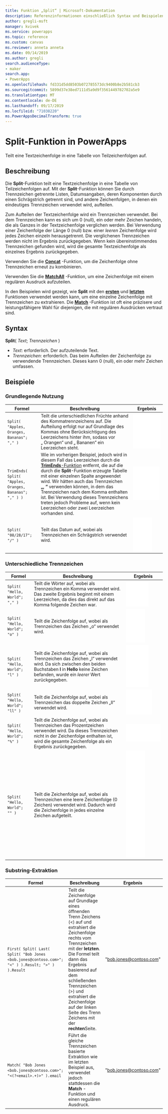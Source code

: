 ```yaml
---
title: Funktion „Split“ | Microsoft-Dokumentation
description: Referenzinformationen einschließlich Syntax und Beispielen für die Split-Funktion in PowerApps
author: gregli-msft
manager: kvivek
ms.service: powerapps
ms.topic: reference
ms.custom: canvas
ms.reviewer: anneta anneta
ms.date: 09/14/2019
ms.author: gregli
search.audienceType:
- maker
search.app:
- PowerApps
ms.openlocfilehash: fd331d5dd8503b072785573dc9400b8e2b581cb3
ms.sourcegitcommit: 5899d37e38ed7111d5a9d9f3561449782702a5e9
ms.translationtype: MT
ms.contentlocale: de-DE
ms.lasthandoff: 09/17/2019
ms.locfileid: "71038220"
ms.PowerAppsDecimalTransform: true
---
```

# <a name="split-function-in-powerapps"></a>Split-Funktion in PowerApps
Teilt eine Textzeichenfolge in eine Tabelle von Teilzeichenfolgen auf.

## <a name="description"></a>Beschreibung
Die **Split**-Funktion teilt eine Textzeichenfolge in eine Tabelle von Teilzeichenfolgen auf.  Mit der **Split**-Funktion können Sie durch Trennzeichen getrennte Listen, Datumsangaben, deren Komponenten durch einen Schrägstrich getrennt sind, und andere Zeichenfolgen, in denen ein eindeutiges Trennzeichen verwendet wird, aufteilen.  

Zum Aufteilen der Textzeichenfolge wird ein Trennzeichen verwendet.  Bei dem Trennzeichen kann es sich um 0 (null), ein oder mehr Zeichen handeln, die als Ganzes in der Textzeichenfolge verglichen werden.  Bei Verwendung einer Zeichenfolge der Länge 0 (null) bzw. einer *leeren* Zeichenfolge wird jedes Zeichen einzeln herausgetrennt.  Die verglichenen Trennzeichen werden nicht im Ergebnis zurückgegeben.  Wenn kein übereinstimmendes Trennzeichen gefunden wird, wird die gesamte Textzeichenfolge als einzelnes Ergebnis zurückgegeben.

Verwenden Sie die **[Concat](function-concatenate.md)** -Funktion, um die Zeichenfolge ohne Trennzeichen erneut zu kombinieren. 
 
Verwenden Sie die **[MatchAll](function-ismatch.md)** -Funktion, um eine Zeichenfolge mit einem regulären Ausdruck aufzuteilen.

In den Beispielen wird gezeigt, wie **Split** mit den **[ersten](function-first-last.md)** und **[letzten](function-first-last.md)** Funktionen verwendet werden kann, um eine einzelne Zeichenfolge mit Trennzeichen zu extrahieren.  Die **[Match](function-ismatch.md)** -Funktion ist oft eine präzisere und leistungsfähigere Wahl für diejenigen, die mit regulären Ausdrücken vertraut sind.

## <a name="syntax"></a>Syntax
**Split**( *Text*; *Trennzeichen* )

* *Text*: erforderlich.  Der aufzuteilende Text.
* *Trennzeichen*: erforderlich.  Das beim Aufteilen der Zeichenfolge zu verwendende Trennzeichen.  Dieses kann 0 (null), ein oder mehr Zeichen umfassen.

## <a name="examples"></a>Beispiele

### <a name="basic-usage"></a>Grundlegende Nutzung

| Formel | Beschreibung | Ergebnis |
| --- | --- | --- |
| `Split( "Apples, Oranges, Bananas"; "," )` |Teilt die unterschiedlichen Früchte anhand des Kommatrennzeichens auf.  Die Aufteilung erfolgt nur auf Grundlage des Kommas ohne Berücksichtigung des Leerzeichens hinter ihm, sodass vor „&nbsp;Orangen“ und „&nbsp;Bananen“ ein Leerzeichen steht. |<style> img { max-width: none; } </style> ![](media/function-split/fruit1.png) |
| `TrimEnds( Split( "Apples, Oranges, Bananas"; "," ) )` |Wie im vorherigen Beispiel, jedoch wird in diesem Fall das Leerzeichen durch die [ **TrimEnds**-Funktion](function-trim.md) entfernt, die auf die durch die **Split**-Funktion erzeugte Tabelle mit einer einzelnen Spalte angewendet wird. Wir hätten auch das Trennzeichen **„,&nbsp;“** verwenden können, in dem das Trennzeichen nach dem Komma enthalten ist. Bei Verwendung dieses Trennzeichens treten jedoch Probleme auf, wenn kein Leerzeichen oder zwei Leerzeichen vorhanden sind. |<style> img { max-width: none; } </style> ![](media/function-split/fruit2.png) |
| `Split( "08/28/17"; "/" )` |Teilt das Datum auf, wobei als Trennzeichen ein Schrägstrich verwendet wird. |<style> img { max-width: none; } </style> ![](media/function-split/date.png) |

### <a name="different-delimiters"></a>Unterschiedliche Trennzeichen

| Formel | Beschreibung | Ergebnis |
| --- | --- | --- |
| `Split( "Hello, World"; "," )` |Teilt die Wörter auf, wobei als Trennzeichen ein Komma verwendet wird.  Das zweite Ergebnis beginnt mit einem Leerzeichen, da dies das direkt auf das Komma folgende Zeichen war. |<style> img { max-width: none; } </style> ![](media/function-split/comma.png) |
| `Split( "Hello, World"; "o" )` |Teilt die Zeichenfolge auf, wobei als Trennzeichen das Zeichen „o“ verwendet wird. |<style> img { max-width: none; } </style> ![](media/function-split/o.png) |
| `Split( "Hello, World"; "l" )` |Teilt die Zeichenfolge auf, wobei als Trennzeichen das Zeichen „l“ verwendet wird. Da sich zwischen den beiden Buchstaben **l** in **Hello** keine Zeichen befanden, wurde ein *leerer* Wert zurückgegeben. |<style> img { max-width: none; } </style> ![](media/function-split/l.png) |
| `Split( "Hello, World"; "ll" )` |Teilt die Zeichenfolge auf, wobei als Trennzeichen das doppelte Zeichen „ll“ verwendet wird. |<style> img { max-width: none; } </style> ![](media/function-split/ll.png) |
| `Split( "Hello, World"; "%" )` |Teilt die Zeichenfolge auf, wobei als Trennzeichen das Prozentzeichen verwendet wird. Da dieses Trennzeichen nicht in der Zeichenfolge enthalten ist, wird die gesamte Zeichenfolge als ein Ergebnis zurückgegeben. |<style> img { max-width: none; } </style> ![](media/function-split/percent.png) |
| `Split( "Hello, World"; "" )` |Teilt die Zeichenfolge auf, wobei als Trennzeichen eine leere Zeichenfolge (0 Zeichen) verwendet wird. Dadurch wird die Zeichenfolge in jedes einzelne Zeichen aufgeteilt. |<style> img { max-width: none; } </style> ![](media/function-split/none.png) |

### <a name="substring-extraction"></a>Substring-Extraktion

| Formel | Beschreibung | Ergebnis |
| --- | --- | --- |
| `First( Split( Last( Split( "Bob Jones <bob.jones@contoso.com>"; "<" ) ).Result; ">" ) ).Result` | Teilt die Zeichenfolge auf Grundlage eines öffnenden Trenn Zeichens (<) auf und extrahiert die Zeichenfolge rechts vom Trennzeichen mit der **letzten**.  Die Formel teilt dann das Ergebnis basierend auf dem schließenden Trennzeichen (>) und extrahiert die Zeichenfolge auf der linken Seite des Trenn Zeichens mit der **rechten**Seite. | "bob.jones@contoso.com" |
| `Match( "Bob Jones <bob.jones@contoso.com>"; "<(?<email>.+)>" ).email` | Führt die gleiche Trennzeichen basierte Extraktion wie im letzten Beispiel aus, verwendet jedoch stattdessen die **Match** -Funktion und einen regulären Ausdruck. | "bob.jones@contoso.com" |

